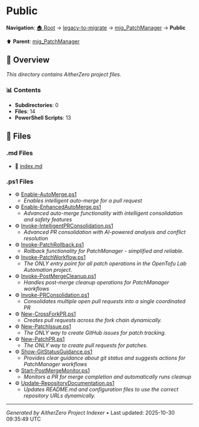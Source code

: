 # Public

**Navigation**: [🏠 Root](../../../index.md) → [legacy-to-migrate](../../index.md) → [mig_PatchManager](../index.md) → **Public**

⬆️ **Parent**: [mig_PatchManager](../index.md)

## 📖 Overview

*This directory contains AitherZero project files.*

### 📊 Contents

- **Subdirectories**: 0
- **Files**: 14
- **PowerShell Scripts**: 13

## 📄 Files

### .md Files

- 📝 [index.md](./index.md)

### .ps1 Files

- ⚙️ [Enable-AutoMerge.ps1](./Enable-AutoMerge.ps1)
  - *Enables intelligent auto-merge for a pull request*
- ⚙️ [Enable-EnhancedAutoMerge.ps1](./Enable-EnhancedAutoMerge.ps1)
  - *Advanced auto-merge functionality with intelligent consolidation and safety features*
- ⚙️ [Invoke-IntelligentPRConsolidation.ps1](./Invoke-IntelligentPRConsolidation.ps1)
  - *Advanced PR consolidation with AI-powered analysis and conflict resolution*
- ⚙️ [Invoke-PatchRollback.ps1](./Invoke-PatchRollback.ps1)
  - *Rollback functionality for PatchManager - simplified and reliable.*
- ⚙️ [Invoke-PatchWorkflow.ps1](./Invoke-PatchWorkflow.ps1)
  - *The ONLY entry point for all patch operations in the OpenTofu Lab Automation project.*
- ⚙️ [Invoke-PostMergeCleanup.ps1](./Invoke-PostMergeCleanup.ps1)
  - *Handles post-merge cleanup operations for PatchManager workflows*
- ⚙️ [Invoke-PRConsolidation.ps1](./Invoke-PRConsolidation.ps1)
  - *Consolidates multiple open pull requests into a single coordinated PR*
- ⚙️ [New-CrossForkPR.ps1](./New-CrossForkPR.ps1)
  - *Creates pull requests across the fork chain dynamically.*
- ⚙️ [New-PatchIssue.ps1](./New-PatchIssue.ps1)
  - *The ONLY way to create GitHub issues for patch tracking.*
- ⚙️ [New-PatchPR.ps1](./New-PatchPR.ps1)
  - *The ONLY way to create pull requests for patches.*
- ⚙️ [Show-GitStatusGuidance.ps1](./Show-GitStatusGuidance.ps1)
  - *Provides clear guidance about git status and suggests actions for PatchManager workflows*
- ⚙️ [Start-PostMergeMonitor.ps1](./Start-PostMergeMonitor.ps1)
  - *Monitors a PR for merge completion and automatically runs cleanup*
- ⚙️ [Update-RepositoryDocumentation.ps1](./Update-RepositoryDocumentation.ps1)
  - *Updates README.md and configuration files to use the correct repository URLs dynamically.*

---

*Generated by AitherZero Project Indexer* • Last updated: 2025-10-30 09:35:49 UTC

